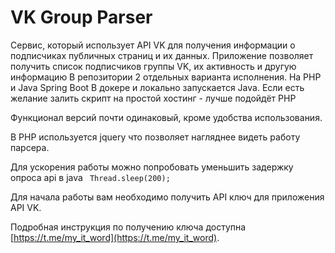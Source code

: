 # VK Group Parser

Сервис, который использует API VK для получения информации о подписчиках публичных страниц и их данных. Приложение позволяет получить список подписчиков группы VK, их активность и другую информацию 
В репозитории 2 отдельных варианта исполнения.
На PHP и Java Spring Boot
В докере и локально запускается Java.
Если есть желание залить скрипт на простой хостинг - лучше подойдёт PHP

Функционал версий почти одинаковый, кроме удобства использования.

В PHP используется jquery что позволяет нагляднее видеть работу парсера.

Для ускорения работы можно попробовать уменьшить задержку опроса api в java
``` Thread.sleep(200);```

Для начала работы вам необходимо получить API ключ для приложения API VK. 

Подробная инструкция по получению ключа доступна [https://t.me/my_it_word](https://t.me/my_it_word).